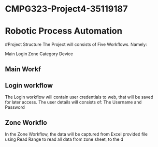 # CMPG323-Project4-35119187
# Robotic Process Automation

#Project Structure
The Project will consists of Five Workflows.
Namely:

Main
Login
Zone 
Category
Device

## Main Workf

## Login workflow
The Login workflow will contain user credentials to web, that will be saved for later access.
The user details will consists of:
The Username and Password

## Zone Workflo

In the Zone Workflow, the data will be captured from Excel provided file using Read Range to read all data from zone sheet, to the d



